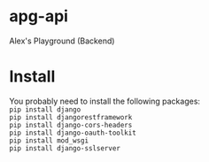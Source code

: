 # apg-api
Alex's Playground (Backend)
<h1>Install</h1>
You probably need to install the following packages:

<code>
pip install django
pip install djangorestframework
pip install django-cors-headers
pip install django-oauth-toolkit
pip install mod_wsgi
pip install django-sslserver
</code>

